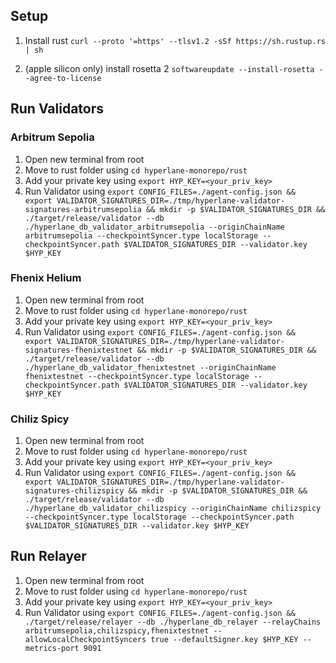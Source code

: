 ## Setup

1. Install rust
   `curl --proto '=https' --tlsv1.2 -sSf https://sh.rustup.rs | sh`

2. (apple silicon only) install rosetta 2
   `softwareupdate --install-rosetta --agree-to-license`

## Run Validators

### Arbitrum Sepolia

1. Open new terminal from root
2. Move to rust folder using
   `cd hyperlane-monorepo/rust`
3. Add your private key using
   `export HYP_KEY=<your_priv_key>`
4. Run Validator using
   `export CONFIG_FILES=./agent-config.json && export VALIDATOR_SIGNATURES_DIR=./tmp/hyperlane-validator-signatures-arbitrumsepolia && mkdir -p $VALIDATOR_SIGNATURES_DIR &&  ./target/release/validator --db ./hyperlane_db_validator_arbitrumsepolia --originChainName arbitrumsepolia --checkpointSyncer.type localStorage --checkpointSyncer.path $VALIDATOR_SIGNATURES_DIR --validator.key $HYP_KEY`

### Fhenix Helium

1. Open new terminal from root
2. Move to rust folder using
   `cd hyperlane-monorepo/rust`
3. Add your private key using
   `export HYP_KEY=<your_priv_key>`
4. Run Validator using
   `export CONFIG_FILES=./agent-config.json && export VALIDATOR_SIGNATURES_DIR=./tmp/hyperlane-validator-signatures-fhenixtestnet && mkdir -p $VALIDATOR_SIGNATURES_DIR &&  ./target/release/validator --db ./hyperlane_db_validator_fhenixtestnet --originChainName fhenixtestnet --checkpointSyncer.type localStorage --checkpointSyncer.path $VALIDATOR_SIGNATURES_DIR --validator.key $HYP_KEY`

### Chiliz Spicy

1. Open new terminal from root
2. Move to rust folder using
   `cd hyperlane-monorepo/rust`
3. Add your private key using
   `export HYP_KEY=<your_priv_key>`
4. Run Validator using
   `export CONFIG_FILES=./agent-config.json && export VALIDATOR_SIGNATURES_DIR=./tmp/hyperlane-validator-signatures-chilizspicy && mkdir -p $VALIDATOR_SIGNATURES_DIR &&  ./target/release/validator --db ./hyperlane_db_validator_chilizspicy --originChainName chilizspicy --checkpointSyncer.type localStorage --checkpointSyncer.path $VALIDATOR_SIGNATURES_DIR --validator.key $HYP_KEY`

## Run Relayer

1. Open new terminal from root
2. Move to rust folder using
   `cd hyperlane-monorepo/rust`
3. Add your private key using
   `export HYP_KEY=<your_priv_key>`
4. Run Validator using
   `export CONFIG_FILES=./agent-config.json && ./target/release/relayer --db ./hyperlane_db_relayer --relayChains arbitrumsepolia,chilizspicy,fhenixtestnet --allowLocalCheckpointSyncers true --defaultSigner.key $HYP_KEY --metrics-port 9091`
